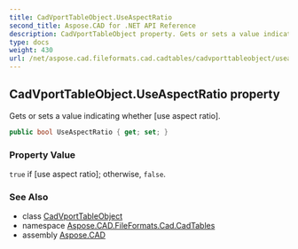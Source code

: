 ```yaml
---
title: CadVportTableObject.UseAspectRatio
second_title: Aspose.CAD for .NET API Reference
description: CadVportTableObject property. Gets or sets a value indicating whether use aspect ratio
type: docs
weight: 430
url: /net/aspose.cad.fileformats.cad.cadtables/cadvporttableobject/useaspectratio/
---
```

## CadVportTableObject.UseAspectRatio property

Gets or sets a value indicating whether [use aspect ratio].

```csharp
public bool UseAspectRatio { get; set; }
```

### Property Value

`true` if [use aspect ratio]; otherwise, `false`.

### See Also

* class [CadVportTableObject](../)
* namespace [Aspose.CAD.FileFormats.Cad.CadTables](../../cadvporttableobject/)
* assembly [Aspose.CAD](../../../)


